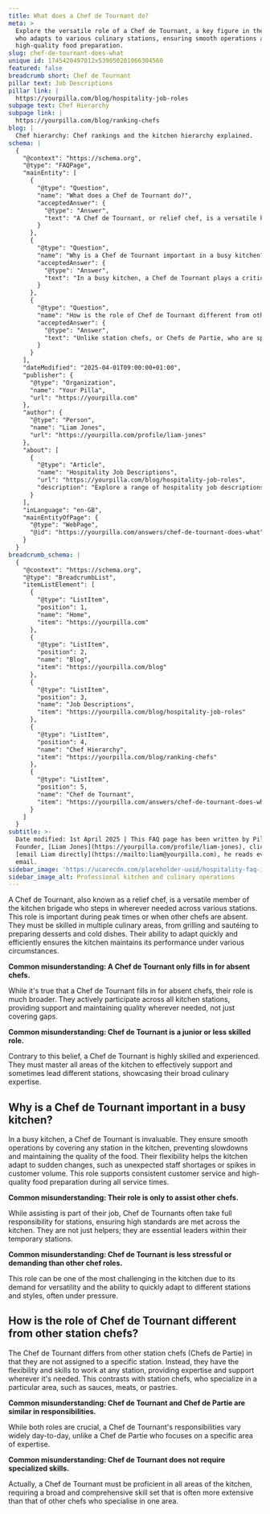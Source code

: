 ```yaml
---
title: What does a Chef de Tournant do?
meta: >
  Explore the versatile role of a Chef de Tournant, a key figure in the kitchen
  who adapts to various culinary stations, ensuring smooth operations and
  high-quality food preparation.
slug: chef-de-tournant-does-what
unique id: 1745420497012x539050201066304560
featured: false
breadcrumb short: Chef de Tournant
pillar text: Job Descriptions
pillar link: |
  https://yourpilla.com/blog/hospitality-job-roles
subpage text: Chef Hierarchy
subpage link: |
  https://yourpilla.com/blog/ranking-chefs
blog: |
  Chef hierarchy: Chef rankings and the kitchen hierarchy explained.
schema: |
  {
    "@context": "https://schema.org",
    "@type": "FAQPage",
    "mainEntity": [
      {
        "@type": "Question",
        "name": "What does a Chef de Tournant do?",
        "acceptedAnswer": {
          "@type": "Answer",
          "text": "A Chef de Tournant, or relief chef, is a versatile kitchen staff member who helps out at various stations when needed, particularly during busy times or when other chefs are not available. They are skilled in multiple areas of cooking, such as grilling, sautéing, preparing desserts, and making cold dishes. This role is essential for keeping the kitchen running smoothly under various circumstances by quickly adapting to different stations."
        }
      },
      {
        "@type": "Question",
        "name": "Why is a Chef de Tournant important in a busy kitchen?",
        "acceptedAnswer": {
          "@type": "Answer",
          "text": "In a busy kitchen, a Chef de Tournant plays a critical role in ensuring smooth operations by covering any station that needs support. This flexibility helps the kitchen respond effectively to sudden staff shortages or unexpected increases in customer volume, supporting consistent customer service and high-quality food preparation throughout service times."
        }
      },
      {
        "@type": "Question",
        "name": "How is the role of Chef de Tournant different from other station chefs?",
        "acceptedAnswer": {
          "@type": "Answer",
          "text": "Unlike station chefs, or Chefs de Partie, who are specialized in a specific area like sauces, meats, or pastries, a Chef de Tournant is not tied to one station but possesses the skills and flexibility to work at any station. This broad expertise allows them to provide critical support and leadership wherever needed, contrasting with the more focused role of station chefs."
        }
      }
    ],
    "dateModified": "2025-04-01T09:00:00+01:00",
    "publisher": {
      "@type": "Organization",
      "name": "Your Pilla",
      "url": "https://yourpilla.com"
    },
    "author": {
      "@type": "Person",
      "name": "Liam Jones",
      "url": "https://yourpilla.com/profile/liam-jones"
    },
    "about": [
      {
        "@type": "Article",
        "name": "Hospitality Job Descriptions",
        "url": "https://yourpilla.com/blog/hospitality-job-roles",
        "description": "Explore a range of hospitality job descriptions including detailed duties and tasks to help structure specific roles within your business."
      }
    ],
    "inLanguage": "en-GB",
    "mainEntityOfPage": {
      "@type": "WebPage",
      "@id": "https://yourpilla.com/answers/chef-de-tournant-does-what"
    }
  }
breadcrumb_schema: |
  {
    "@context": "https://schema.org",
    "@type": "BreadcrumbList",
    "itemListElement": [
      {
        "@type": "ListItem",
        "position": 1,
        "name": "Home",
        "item": "https://yourpilla.com"
      },
      {
        "@type": "ListItem",
        "position": 2,
        "name": "Blog",
        "item": "https://yourpilla.com/blog"
      },
      {
        "@type": "ListItem",
        "position": 3,
        "name": "Job Descriptions",
        "item": "https://yourpilla.com/blog/hospitality-job-roles"
      },
      {
        "@type": "ListItem",
        "position": 4,
        "name": "Chef Hierarchy",
        "item": "https://yourpilla.com/blog/ranking-chefs"
      },
      {
        "@type": "ListItem",
        "position": 5,
        "name": "Chef de Tournant",
        "item": "https://yourpilla.com/answers/chef-de-tournant-does-what"
      }
    ]
  }
subtitle: >-
  Date modified: 1st April 2025 | This FAQ page has been written by Pilla
  Founder, [Liam Jones](https://yourpilla.com/profile/liam-jones), click to
  [email Liam directly](https://mailto:liam@yourpilla.com), he reads every
  email.
sidebar_image: 'https://ucarecdn.com/placeholder-uuid/hospitality-faq-image.jpg'
sidebar_image_alt: Professional kitchen and culinary operations
---
```

A Chef de Tournant, also known as a relief chef, is a versatile member of the kitchen brigade who steps in wherever needed across various stations. This role is important during peak times or when other chefs are absent. They must be skilled in multiple culinary areas, from grilling and sautéing to preparing desserts and cold dishes. Their ability to adapt quickly and efficiently ensures the kitchen maintains its performance under various circumstances.

**Common misunderstanding: A Chef de Tournant only fills in for absent chefs.**

While it's true that a Chef de Tournant fills in for absent chefs, their role is much broader. They actively participate across all kitchen stations, providing support and maintaining quality wherever needed, not just covering gaps.

**Common misunderstanding: Chef de Tournant is a junior or less skilled role.**

Contrary to this belief, a Chef de Tournant is highly skilled and experienced. They must master all areas of the kitchen to effectively support and sometimes lead different stations, showcasing their broad culinary expertise.

## Why is a Chef de Tournant important in a busy kitchen?

In a busy kitchen, a Chef de Tournant is invaluable. They ensure smooth operations by covering any station in the kitchen, preventing slowdowns and maintaining the quality of the food. Their flexibility helps the kitchen adapt to sudden changes, such as unexpected staff shortages or spikes in customer volume. This role supports consistent customer service and high-quality food preparation during all service times.

**Common misunderstanding: Their role is only to assist other chefs.**

While assisting is part of their job, Chef de Tournants often take full responsibility for stations, ensuring high standards are met across the kitchen. They are not just helpers; they are essential leaders within their temporary stations.

**Common misunderstanding: Chef de Tournant is less stressful or demanding than other chef roles.**

This role can be one of the most challenging in the kitchen due to its demand for versatility and the ability to quickly adapt to different stations and styles, often under pressure.

## How is the role of Chef de Tournant different from other station chefs?

The Chef de Tournant differs from other station chefs (Chefs de Partie) in that they are not assigned to a specific station. Instead, they have the flexibility and skills to work at any station, providing expertise and support wherever it's needed. This contrasts with station chefs, who specialize in a particular area, such as sauces, meats, or pastries.

**Common misunderstanding: Chef de Tournant and Chef de Partie are similar in responsibilities.**

While both roles are crucial, a Chef de Tournant's responsibilities vary widely day-to-day, unlike a Chef de Partie who focuses on a specific area of expertise.

**Common misunderstanding: Chef de Tournant does not require specialized skills.**

Actually, a Chef de Tournant must be proficient in all areas of the kitchen, requiring a broad and comprehensive skill set that is often more extensive than that of other chefs who specialise in one area.
